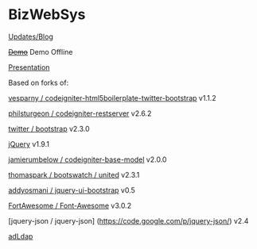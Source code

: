 BizWebSys
=========

[Updates/Blog](http://comp2013group10.wordpress.com/)

~~[Demo](http://bizwebsys.tk)~~ Demo Offline

[Presentation](http://www.slideshare.net/horaceli1/comp2014-presentation-23077907)

Based on forks of:

[vesparny / codeigniter-html5boilerplate-twitter-bootstrap](https://github.com/vesparny/codeigniter-html5boilerplate-twitter-bootstrap) v1.1.2

[philsturgeon / codeigniter-restserver](https://github.com/philsturgeon/codeigniter-restserver) v2.6.2

[twitter / bootstrap](https://github.com/twitter/bootstrap/) v2.3.0

[jQuery](http://jquery.com/) v1.9.1

[jamierumbelow / codeigniter-base-model](https://github.com/jamierumbelow/codeigniter-base-model) v2.0.0

[thomaspark / bootswatch / united](https://github.com/thomaspark/bootswatch/tree/gh-pages/united) v2.3.1

[addyosmani / jquery-ui-bootstrap](https://github.com/addyosmani/jquery-ui-bootstrap) v0.5

[FortAwesome / Font-Awesome](https://github.com/FortAwesome/Font-Awesome) v3.0.2

[jquery-json / jquery-json] (https://code.google.com/p/jquery-json/) v2.4

[adLdap](http://adldap.sourceforge.net/)
